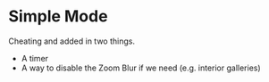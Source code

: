 # Simple Mode

Cheating and added in two things.

- A timer
- A way to disable the Zoom Blur if we need (e.g. interior galleries)